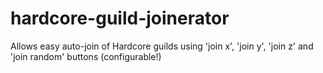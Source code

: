 # hardcore-guild-joinerator
Allows easy auto-join of Hardcore guilds using 'join x', 'join y', 'join z' and 'join random' buttons (configurable!)
